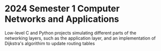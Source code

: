 # 2024 Semester 1 Computer Networks and Applications
Low-level C and Python projects simulating different parts of the networking layers, such as the application layer, and an implementation of Dijkstra's algorithim to update routing tables
